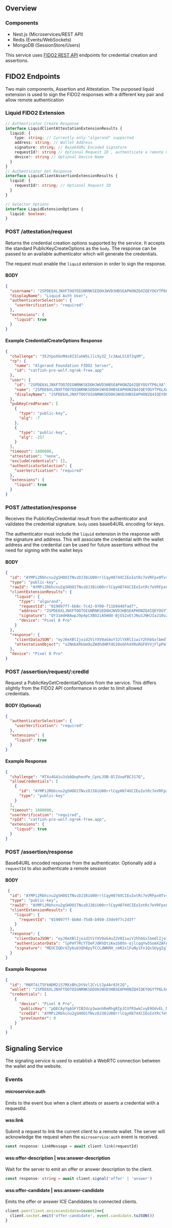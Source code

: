 ## Overview

### Components
- Nest.js (Microservices/REST API)
- Redis (Events/WebSockets)
- MongoDB (SessionStore/Users)

This service uses [FIDO2 REST API]() endpoints for credential creation and assertions.

## FIDO2 Endpoints

Two main components, Assertion and Attestation. 
The purposed liquid extension is used to sign the FIDO2 responses with a different key pair and allow remote authentication

### Liquid FIDO2 Extension

```typescript
// Authenticator Create Response
interface LiquidClientAttestationExtensionResults {
  liquid: {
    type: string; // Currently only "algorand" supported
    address: string; // Wallet Address
    signature: string; // Base64URL Encoded Signature
    requestId?: string // Optional Request ID , authenticate a remote user simaltaneously
    device?: string // Optional Device Name
  }
}
// Authenticator Get Response
interface LiquidClientAssertionExtensionResults {
  liquid: {
    requestId?: string; // Optional Request ID
  }
}

// Selector Options
interface LiquidExtensionOptions {
  liquid: boolean;
}
```

### POST /attestation/request

Returns the credential creation options supported by the service. It accepts
the standard PublicKeyCreateOptions as the `body`. The response can be passed 
to an available authenticator which will generate the credentials.

The request must enable the `liquid` extension in order to sign the response.

#### BODY

```json
{
  "username": "2SPDE6XLJNXFTOO7OIGNRNKSEDOHJWVD3HBSEAPHONZQ4IQEYOGYTP6LXA",
  "displayName": "Liquid Auth User",
  "authenticatorSelection": {
    "userVerification": "required"
  },
  "extensions": {
    "liquid": true
  }
}
```

#### Example CredentialCreateOptions Response
```json
{
  "challenge": "35JYpoXGnM4s8IICakWSLllcXy3Z_lc3AaLSl872qXM",
  "rp": {
    "name": "Algorand Foundation FIDO2 Server",
    "id": "catfish-pro-wolf.ngrok-free.app"
  },
  "user": {
    "id": "2SPDE6XLJNXFTOO7OIGNRNKSEDOHJWVD3HBSEAPHONZQ4IQEYOGYTP6LXA",
    "name": "2SPDE6XLJNXFTOO7OIGNRNKSEDOHJWVD3HBSEAPHONZQ4IQEYOGYTP6LXA",
    "displayName": "2SPDE6XLJNXFTOO7OIGNRNKSEDOHJWVD3HBSEAPHONZQ4IQEYOGYTP6LXA"
  },
  "pubKeyCredParams": [
    {
      "type": "public-key",
      "alg": -7
    },
    {
      "type": "public-key",
      "alg": -257
    }
  ],
  "timeout": 1800000,
  "attestation": "none",
  "excludeCredentials": [],
  "authenticatorSelection": {
    "userVerification": "required"
  },
  "extensions": {
    "liquid": true
  }
}
```
### POST /attestation/response

Receives the PublicKeyCredential result from the authenticator and validates the credential signature.
`body` uses base64URL encoding for keys.

The authenticator must include the `liquid` extension in the response with the signature and address.
This will associate the credential with the wallet address and the credential can be used for future assertions without the need for signing with the wallet keys

#### BODY
```json
{
  "id": "AYMPi2Rbhcnu2gSHOO1TNvzDJ38iU00rrlCqyH874XCIEoIotRc7eVRFpx0TvsQurg7BAnXy5KnWdKC8LeWs0k0",
  "type": "public-key",
  "rawId": "AYMPi2Rbhcnu2gSHOO1TNvzDJ38iU00rrlCqyH874XCIEoIotRc7eVRFpx0TvsQurg7BAnXy5KnWdKC8LeWs0k0",
  "clientExtensionResults": {
    "liquid": {
      "type": "algorand",
      "requestId": "019097ff-bb8c-7c42-9700-f11b9446fad7",
      "address": "2SPDE6XLJNXFTOO7OIGNRNKSEDOHJWVD3HBSEAPHONZQ4IQEYOGYTP6LXA",
      "signature": "QY31mdH8AwpJ9p4pCXBO2iA5WdU-BjG52xEtJNuSJNHJIaJ10uzqk3FdR0fvYVfb_rzXTuWn4k1PFFeg-vpEDw",
      "device": "Pixel 8 Pro"
    }
  },
  "response": {
    "clientDataJSON": "eyJ0eXBlIjoid2ViYXV0aG4uY3JlYXRlIiwiY2hhbGxlbmdlIjoiMzVKWXBvWEduTTRzOElJQ2FrV1NMbGxjWHkzWl9sYzNBYUxTbDg3MnFYTSIsIm9yaWdpbiI6ImFuZHJvaWQ6YXBrLWtleS1oYXNoOlI4eE83cmxRV2FXTDRCbEZ5Z3B0V1JiNXFjS1dkZmp6WklhU1JpdDlYVnciLCJhbmRyb2lkUGFja2FnZU5hbWUiOiJmb3VuZGF0aW9uLmFsZ29yYW5kLmRlbW8ifQ",
    "attestationObject": "o2NmbXRkbm9uZWdhdHRTdG10oGhhdXRoRGF0YVjFlpPmT7RcYTDeFJdKhDtiKwzb05n-ojlcqqYw5SomXZBFAAAAAAAAAAAAAAAAAAAAAAAAAAAAQQGDD4tkW4XJ7toEhzjtUzb8wyd_IlNNK65Qqsh_O-FwiBKCKLUXO3lURacdE77ELq4OwQJ18uSp1nSgvC3lrNJNpQECAyYgASFYIB2dcp3wanhReRhgRIpJCUfRSwkCvyE9OdvEL_NlncSJIlggkSIz7h7O5nrAXGJrkCOmeolChSc09eHzniCFLFxaKH0"
  },
  "device": "Pixel 8 Pro"
}
```


### POST /assertion/request/:credId

Request a PublicKeyGetCredentialOptions from the service. This differs slightly from the FIDO2 API conformance in order to limit
allowed credentials.

#### BODY (Optional)
```json
{
  "authenticatorSelection": {
    "userVerification": "required"
  },
  "extensions": {
    "liquid": true
  }
}
```

#### Example Response
```json
{
  "challenge": "0TXu4G4iu3sbAQopheoPe_CpnLJOB-QlIUvwFBC317Q",
  "allowCredentials": [
    {
      "id": "AYMPi2Rbhcnu2gSHOO1TNvzDJ38iU00rrlCqyH874XCIEoIotRc7eVRFpx0TvsQurg7BAnXy5KnWdKC8LeWs0k0",
      "type": "public-key"
    }
  ],
  "timeout": 1800000,
  "userVerification": "required",
  "rpId": "catfish-pro-wolf.ngrok-free.app",
  "extensions": {
    "liquid": true
  }
}
```

### POST /assertion/response

Base64URL encoded response from the authenticator. 
Optionally add a `requestId` to also authenticate a remote session

#### BODY
```json
 {
  "id": "AYMPi2Rbhcnu2gSHOO1TNvzDJ38iU00rrlCqyH874XCIEoIotRc7eVRFpx0TvsQurg7BAnXy5KnWdKC8LeWs0k0",
  "type": "public-key",
  "rawId": "AYMPi2Rbhcnu2gSHOO1TNvzDJ38iU00rrlCqyH874XCIEoIotRc7eVRFpx0TvsQurg7BAnXy5KnWdKC8LeWs0k0",
  "clientExtensionResults": {
    "liquid": {
      "requestId": "019097ff-bb8d-75d8-b950-33de977c2d3f"
    }
  },
  "response": {
    "clientDataJSON": "eyJ0eXBlIjoid2ViYXV0aG4uZ2V0IiwiY2hhbGxlbmdlIjoiMFRYdTRHNGl1M3NiQVFvcGhlb1BlX0NwbkxKT0ItUWxJVXZ3RkJDMzE3USIsIm9yaWdpbiI6ImFuZHJvaWQ6YXBrLWtleS1oYXNoOlI4eE83cmxRV2FXTDRCbEZ5Z3B0V1JiNXFjS1dkZmp6WklhU1JpdDlYVnciLCJhbmRyb2lkUGFja2FnZU5hbWUiOiJmb3VuZGF0aW9uLmFsZ29yYW5kLmRlbW8ifQ",
    "authenticatorData": "lpPmT7RcYTDeFJdKhDtiKwzb05n-ojlcqqYw5SomXZAFAAAAAQ",
    "signature": "MEUCIQDcV2y6ub3Qh8pyTCCLdWKRH_cmR2xlFuNy1Fn1QsSUygIgTZh9b6mB77C-aQrBj7Evb8u3S4j3vjlnSPAKcR7Kld4"
  }
}
```

#### Example Response
```json
{
  "id": "M6RT4iT5FkNDM2i57MXzBhLDt9zl2CrLt2p4Ar03t2Q",
  "wallet": "2SPDE6XLJNXFTOO7OIGNRNKSEDOHJWVD3HBSEAPHONZQ4IQEYOGYTP6LXA",
  "credentials": [
    {
      "device": "Pixel 8 Pro",
      "publicKey": "pQECAyYgASFYIB2dcp3wanhReRhgRIpJCUfRSwkCvyE9OdvEL_NlncSJIlggkSIz7h7O5nrAXGJrkCOmeolChSc09eHzniCFLFxaKH0",
      "credId": "AYMPi2Rbhcnu2gSHOO1TNvzDJ38iU00rrlCqyH874XCIEoIotRc7eVRFpx0TvsQurg7BAnXy5KnWdKC8LeWs0k0",
      "prevCounter": 0
    }
  ]
}
```
## Signaling Service

The signaling service is used to establish a WebRTC connection between the wallet and the website.

### Events

#### microservice:auth

Emits to the event bus when a client attests or asserts a credential with a requestId.

#### wss:link

Submit a request to link the current client to a remote wallet. 
The server will acknowledge the request when the `microservice:auth` event is received.

```typescript
const response: LinkMessage = await client.link(requestId)
```

#### wss:offer-description | wss:answer-description

Wait for the server to emit an offer or answer description to the client.

```typescript
const response: string = await client.signal('offer' | 'answer')
```

#### wss:offer-candidate | wss:answer-candidate

Emits the offer or answer ICE Candidates to connected clients.

```typescript
client.peerClient.onicecandidate=(event)=>{
  client.socket.emit('offer-candidate', event.candidate.toJSON())
}

```

